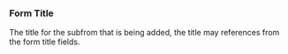 ### Form Title 
The title for the subfrom that is being added, the title may references from the form title fields.
